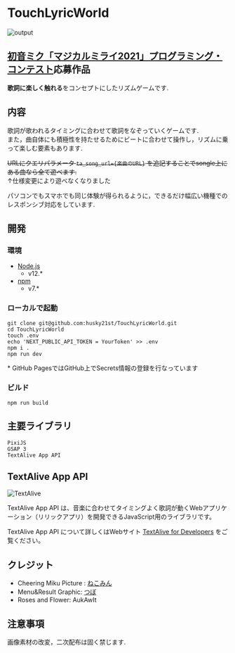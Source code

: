 # TouchLyricWorld
![output](https://user-images.githubusercontent.com/68993961/139785948-29e8d6d1-882c-476b-85a0-556c4676060c.gif)

## [初音ミク「マジカルミライ2021」プログラミング・コンテスト](https://magicalmirai.com/2021/procon/)応募作品

**歌詞に楽しく触れる**をコンセプトにしたリズムゲームです.

## 内容

歌詞が歌われるタイミングに合わせて歌詞をなぞっていくゲームです.  
また，曲自体にも積極性を持たせるためにビートに合わせて操作し，リズムに乗って楽しむ要素もあります.

~~URLにクエリパラメータ `ta_song_url={楽曲のURL}` を追記することでsongle上にある曲なら全て遊べます.~~  
↑仕様変更により遊べなくなりました

パソコンでもスマホでも同じ体験が得られるように，できるだけ幅広い機種でのレスポンシブ対応をしています.

## 開発

### 環境

- [Node.js](https://nodejs.org/)
  - v12.\*
- [npm](https://www.npmjs.com/)
  - v7.\*

### ローカルで起動

```
git clone git@github.com:husky21st/TouchLyricWorld.git
cd TouchLyricWorld
touch .env
echo 'NEXT_PUBLIC_API_TOKEN = YourToken' >> .env
npm i .
npm run dev
```

\* GitHub PagesではGitHub上でSecrets情報の登録を行なっています

### ビルド

```
npm run build
```

## 主要ライブラリ

```
PixiJS
GSAP 3
TextAlive App API
```

## TextAlive App API

![TextAlive](https://i.gyazo.com/thumb/1000/5301e6f642d255c5cfff98e049b6d1f3-png.png)

TextAlive App API は、音楽に合わせてタイミングよく歌詞が動くWebアプリケーション（リリックアプリ）を開発できるJavaScript用のライブラリです。

TextAlive App API について詳しくはWebサイト [TextAlive for Developers](https://developer.textalive.jp/) をご覧ください。

## クレジット

- Cheering Miku Picture : [ねこみん](https://twitter.com/nukotun)
- Menu&Result Graphic: [つぼ](https://twitter.com/tsubo_pi)
- Roses and Flower: AukAwIt

## 注意事項

画像素材の改変，二次配布は固く禁じます.
